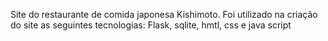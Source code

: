 Site do restaurante de comida japonesa Kishimoto. Foi utilizado na criação do site as seguintes tecnologias:
Flask, sqlite, hmtl, css e java script
